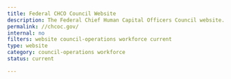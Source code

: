 ```yaml
---
title: Federal CHCO Council Website
description: The Federal Chief Human Capital Officers Council website.
permalink: //chcoc.gov/
internal: no
filters: website council-operations workforce current
type: website
category: council-operations workforce
status: current

---
```

